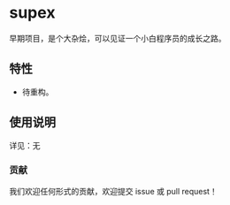 # supex

早期项目，是个大杂烩，可以见证一个小白程序员的成长之路。

## 特性

- 待重构。

## 使用说明

详见：无

### 贡献

我们欢迎任何形式的贡献，欢迎提交 issue 或 pull request！
